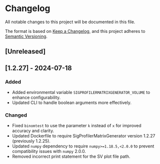 # Changelog

All notable changes to this project will be documented in this file.

The format is based on [Keep a Changelog](https://keepachangelog.com/en/1.0.0/), and this project adheres to [Semantic Versioning](https://semver.org/spec/v2.0.0.html).

## [Unreleased]

## [1.2.27] - 2024-07-18

### Added
- Added environmental variable `SIGPROFILERMATRIXGENERATOR_VOLUME` to enhance configurability.
- Updated CLI to handle boolean arguments more effectively.

### Changed
- Fixed `binomtest` to use the parameter `k` instead of `x` for improved accuracy and clarity.
- Updated Dockerfile to require SigProfilerMatrixGenerator version 1.2.27 (previously 1.2.25).
- Updated `numpy` dependency to require `numpy>=1.18.5,<2.0.0` to prevent compatibility issues with `numpy` 2.0.0.
- Removed incorrect print statement for the SV plot file path.